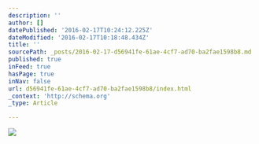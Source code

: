 ```yaml
---
description: ''
author: []
datePublished: '2016-02-17T10:24:12.225Z'
dateModified: '2016-02-17T10:18:48.434Z'
title: ''
sourcePath: _posts/2016-02-17-d56941fe-61ae-4cf7-ad70-ba2fae1598b8.md
published: true
inFeed: true
hasPage: true
inNav: false
url: d56941fe-61ae-4cf7-ad70-ba2fae1598b8/index.html
_context: 'http://schema.org'
_type: Article

---
```

![](https://the-grid-user-content.s3-us-west-2.amazonaws.com/add3b45a-eef5-4ea3-b6ca-b3c653e8ed47.JPG)